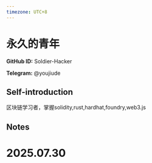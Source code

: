 ```yaml
---
timezone: UTC+8
---
```


# 永久的青年

**GitHub ID:** Soldier-Hacker

**Telegram:** @youjiude

## Self-introduction

区块链学习者，掌握solidity,rust,hardhat,foundry,web3.js

## Notes

<!-- Content_START -->

# 2025.07.30


<!-- Content_END -->
